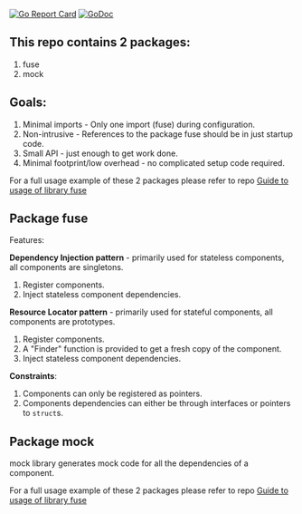 [![Go Report Card](https://goreportcard.com/badge/github.com/rvauradkar1/fuse)](https://goreportcard.com/report/github.com/rvauradkar1/fuse)
<a href="https://godoc.org/github.com/rvauradkar1/fuse" rel="nofollow"><img src="https://godoc.org/github.com/allegro/bigcache?status.svg=" alt="GoDoc"/></a>
## This repo contains 2 packages:
1. fuse 
2. mock


## Goals:
1. Minimal imports - Only one import (fuse) during configuration.
2. Non-intrusive - References to the package fuse should be in just startup code.
3. Small API - just enough to get work done.
4. Minimal footprint/low overhead - no complicated setup code required.

For a full usage example of these 2 packages please refer to repo <a href="https://github.com/rvauradkar1/testfuse">Guide to usage of library fuse</a>

## Package fuse

Features:

**Dependency Injection pattern** - primarily used for stateless components, all components are singletons.
1. Register components.
2. Inject stateless component dependencies.

**Resource Locator pattern** - primarily used for stateful components, all components are prototypes.

1. Register components.
2. A "Finder" function is provided to get a fresh copy of the component.
3. Inject stateless component dependencies.

**Constraints**:

1. Components can only be registered as pointers.
2. Components dependencies can either be through interfaces or pointers to `struct`s.


## Package mock
mock library generates mock code for all the dependencies of a component.

For a full usage example of these 2 packages please refer to repo <a href="https://github.com/rvauradkar1/testfuse">Guide to usage of library fuse</a>

